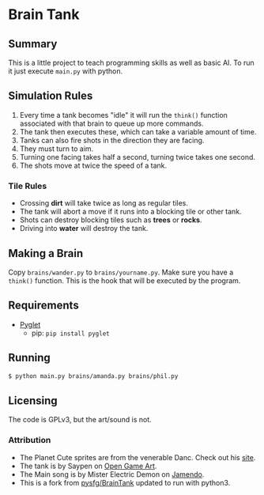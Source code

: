# Brain Tank
## Summary
This is a little project to teach programming skills as well as basic AI.
To run it just execute `main.py` with python.

## Simulation Rules
1. Every time a tank becomes "idle" it will run the `think()` function associated with that brain to queue up more commands.
2. The tank then executes these, which can take a variable amount of time.
3. Tanks can also fire shots in the direction they are facing.
4. They must turn to aim.
5. Turning one facing takes half a second, turning twice takes one second.
6. The shots move at twice the speed of a tank.

### Tile Rules
  * Crossing __dirt__ will take twice as long as regular tiles.
  * The tank will abort a move if it runs into a blocking tile or other tank.
  * Shots can destroy blocking tiles such as __trees__ or __rocks__.
  * Driving into __water__ will destroy the tank.

## Making a Brain
Copy `brains/wander.py` to `brains/yourname.py`.
Make sure you have a `think()` function.  This is the hook that will be executed by the program.

## Requirements
  * [Pyglet](http://pyglet.org/)
      * pip: `pip install pyglet`

## Running
```bash
$ python main.py brains/amanda.py brains/phil.py
```

## Licensing
The code is GPLv3, but the art/sound is not.

### Attribution
  * The Planet Cute sprites are from the venerable Danc. Check out his [site](http://www.lostgarden.com).
  * The tank is by Saypen on [Open Game Art](http://opengameart.org/content/american-tank).
  * The Main song is by Mister Electric Demon on [Jamendo](http://www.jamendo.com/en/album/7686).
  * This is a fork from [pysfg/BrainTank](https://github.com/pysgf/BrainTank) updated to run with python3.
